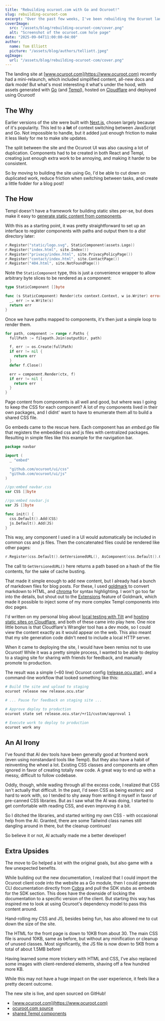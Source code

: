 ```yaml
---
title: "Rebuilding ocuroot.com with Go and Ocuroot!"
slug: rebuilding-ocuroot-com
excerpt: "Over the past few weeks, I've been rebuilding the Ocuroot landing site in Go, matching the UI for the tool itself. Let's look into the why and the how."
coverImage:
  src: "/assets/blog/rebuilding-ocuroot-com/cover.png"
  alt: "Screenshot of the ocuroot.com hole page"
date: "2025-09-04T11:00:00-04:00"
author:
  name: Tom Elliott
  picture: "/assets/blog/authors/telliott.jpeg"
ogImage:
  url: "/assets/blog/rebuilding-ocuroot-com/cover.png"
---
```


The landing site at [www.ocuroot.com](https://www.ocuroot.com) recently had a mini-relaunch,
which included simplified content, all-new docs and dark mode! But what's most interesting
it what's under the hood, with assets generated with [Go](https://golang.org) (and [Templ](https://templ.guide)),
hosted on [Cloudflare](https://www.cloudflare.com) and deployed using Ocuroot!

## The Why

Earlier versions of the site were built with [Next.js](https://nextjs.org), chosen largely because
of it's popularity. This led to a **lot** of context switching between JavaScript and Go. Not impossible
to handle, but it added just enough friction to make it less likely for me to make site updates.

The split between the site and the Ocuroot UI was also causing a lot of duplication. Components had to
be created in both React and Templ, creating just enough extra work to be annoying, and making it harder
to be consistent.

So by moving to building the site using Go, I'd be able to cut down on duplicated work, reduce friction
when switching between tasks, and create a little fodder for a blog post!

## The How

Templ doesn't have a framework for building static sites per-se, but does make it easy to [generate
static content from components](https://templ.guide/static-rendering/generating-static-html-files-with-templ).

With this as a starting point, it was pretty straightforward to set up an interface to register components with
paths and output them to a *dist* directory later:

```go
r.Register("static/logo.svg", StaticComponent(assets.Logo))
r.Register("index.html", site.Index())
r.Register("privacy/index.html", site.PrivacyPolicyPage())
r.Register("contact/index.html", site.ContactPage())
r.Register("404.html", site.NotFoundPage())
```

Note the `StaticComponent` type, this is just a convenience wrapper to allow arbitrary byte slices to
be rendered as a component:

```go
type StaticComponent []byte

func (s StaticComponent) Render(ctx context.Context, w io.Writer) error {
  _, err := w.Write(s)
  return err
}
```

Once we have paths mapped to components, it's then just a simple loop to render them.

```go
for path, component := range r.Paths {
  fullPath := filepath.Join(outputDir, path)

  f, err := os.Create(fullPath)
  if err != nil {
    return err
  }
  defer f.Close()

  err = component.Render(ctx, f)
  if err != nil {
    return err
  }
}
```

Page content from components is all well and good, but where was I going to keep the CSS for each component? A lot
of my components lived in their own packages, and I didnt' want to have to enumerate them all to build a shared CSS
file.

Go embeds came to the rescue here. Each component has an *embed.go* file that registers the embedded css and js files with centralized packages. Resulting in simple files like this example for the navigation bar.

```go
package navbar

import (
  _ "embed"

  "github.com/ocuroot/ui/css"
  "github.com/ocuroot/ui/js"
)

//go:embed navbar.css
var CSS []byte

//go:embed navbar.js
var JS []byte

func init() {
  css.Default().Add(CSS)
  js.Default().Add(JS)
}
```

This way, any component I used in a UI would automatically be included in common css and js files.
Then the concatenated files could be rendered like other pages:

```go
r.Register(css.Default().GetVersionedURL(), AsComponent(css.Default().GetCombined()))
```

The call to `GetVersionedURL()` here returns a path based on a hash of the file contents, for the sake of cache busting.

That made it simple enough to add new content, but I already had a bunch of markdown files for blog posts.
For these, I used [goldmark](https://github.com/yuin/goldmark) to convert markdown to HTML, and
[chroma](https://github.com/alecthomas/chroma) for syntax highlighting. I won't go too far into the details,
but shout out to the [Extensions](https://pkg.go.dev/github.com/yuin/goldmark#WithExtensions) feature of Goldmark,
which made it possible to inject some of my more complex Templ components into doc pages.

I'd written on my personal blog about [local testing with Tilt](https://thefridaydeploy.substack.com/p/why-i-use-tilt-but-not-local-kubernetes) and [hosting static sites on Cloudflare](https://thefridaydeploy.substack.com/p/a-minimal-static-site-with-cloudflare), and both of these came into play here. One nice little bonus is
that Cloudflare's Wrangler tool has a dev mode, so I could view the content exactly as it would appear on the web.
This also meant that my site generation code didn't need to include a local HTTP server.

When it came to deploying the site, I would have been remiss not to use Ocuroot! While it was a pretty simple
process, I wanted to be able to deploy to a staging site for sharing with friends for feedback, and manually
promote to production.

The result was a simple (~60 line) Ocuroot config ([release.ocu.star](https://github.com/ocuroot/ocuroot.com/blob/main/release.ocu.star)), and a command-line workflow that looked something like this:

```bash
# Build the site and upload to staging
ocuroot release new release.ocu.star

# ... Pause for feedback on staging site ...

# Approve deploy to production
ocuroot state set release.ocu.star/+r11/custom/approval 1

# Execute work to deploy to production
ocuroot work any
```

## An AI Irony

I've found that AI dev tools have been generally good at frontend work (even using nonstandard tools like
Templ). But they also have a habit of reinventing the wheel a lot. Existing CSS classes and components are
often ignored in favor of creating totally new code. A great way to end up with a messy, difficult to follow
codebase.

Oddly, though, while wading through all the excess code, I realized that CSS isn't actually that difficult.
In the past, I'd seen CSS as being esoteric and hard to work with, so I tended to shy away from writing it
myself in favor of pre-canned CSS libraries. But as I saw what the AI was doing, I started to get comfortable
with reading CSS, and even improving it a bit.

So I ditched the libraries, and started writing my own CSS - with occasional help from the AI. Granted, there are
some Tailwind class names still dangling around in there, but the cleanup continues!

So believe it or not, AI actually made me a better developer!

## Extra Upsides

The move to Go helped a lot with the original goals, but also game with a few unexpected benefits.

While building out the new documentation, I realized that I could import the Ocuroot client code into the
website as a Go module, then I could generate CLI documentation directly from [Cobra](https://github.com/spf13/cobra) and pull the SDK stubs as embeds for the SDK section. This does have the downside of locking the
documentation to a specific version of the client. But starting this way has inspired me to look at using
Ocuroot's dependency model to pass this content around.

Hand-rolling my CSS and JS, besides being fun, has also allowed me to cut down the size of the site.

The HTML for the front page is down to 10KB from about 30. The main CSS file is around 10KB, same as before, but without any minification or cleanup of unused classes. Most significantly, the JS file is now down to 5KB from a total of about 1.5MB before!

Having learned some more trickery with HTML and CSS, I've also replaced some images with client-rendered
elements, shaving off a few hundred more KB.

While this may not have a huge impact on the user experience, it feels like a pretty decent outcome.

The new site is live, and open sourced on GitHub! 

* [www.ocuroot.com](https://www.ocuroot.com)
* [ocuroot.com source](https://github.com/ocuroot/ocuroot.com)
* [shared Templ components](https://github.com/ocuroot/ui)
